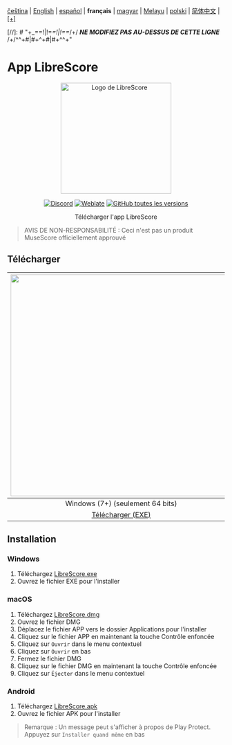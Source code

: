 <div dir="ltr" align="left">

‎[čeština](/docs/cs/PŘEČTĚTEMĚ.md) | ‎[English](/docs/en/README.md) | ‎[español](/docs/es/LÉAME.md) | ‎**français** | ‎[magyar](/docs/hu/OLVASSAEL.md) | ‎[Melayu](/docs/ms/BACASAYA.md) | ‎[polski](/docs/pl/PRZECZYTAJMNIE.md) | ‎[简体中文](/docs/zh-Hans/自述文件.md) | ‎[[+]](https://librescore.ddns.net/projects/librescore/docs)

[//]: # "\+\_==!|!=_=!|!==_/+/ ***NE MODIFIEZ PAS AU-DESSUS DE CETTE LIGNE*** /+/^^+#|#+^+#|#+^^\+\"

# App LibreScore

<div align="center">

<img src="https://github.com/LibreScore/dl-musescore/raw/master/images/logo.png" width="256" alt="Logo de LibreScore">

[![Discord](https://img.shields.io/discord/774491656643674122?color=5865F2&label=&labelColor=555555&logo=discord&logoColor=FFFFFF)](https://discord.gg/DKu7cUZ4XQ) [![Weblate](https://librescore.ddns.net/widgets/librescore/-/app-librescore/svg-badge.svg)](https://librescore.ddns.net/engage/librescore) [![GitHub toutes les versions](https://img.shields.io/github/downloads/LibreScore/app-librescore/total.svg?label=Téléchargements)](https://github.com/LibreScore/app-librescore/releases/latest)

Télécharger l'app LibreScore

</div>

> AVIS DE NON-RESPONSABILITÉ : Ceci n'est pas un produit MuseScore officiellement approuvé

## Télécharger

| <img src="https://upload.wikimedia.org/wikipedia/commons/e/e2/Windows_logo_and_wordmark_-_2021.svg" width="512"> | <img src="https://upload.wikimedia.org/wikipedia/commons/2/21/MacOS_wordmark_%282017%29.svg" width="512"> |   <img src="https://upload.wikimedia.org/wikipedia/commons/3/31/Android_robot_head.svg" width="512">   |
| :--------------------------------------------------------------------------------------------------------------: | :-------------------------------------------------------------------------------------------------------: | :----------------------------------------------------------------------------------------------------: |
|                                            Windows (7+) (seulement 64 bits)                                            |                                        macOS (10.11+) (Rosetta 2)                                         |                                             Android (6.0+)                                             |
|      [Télécharger (EXE)](https://github.com/LibreScore/app-librescore/releases/latest/download/LibreScore.exe)      |  [Télécharger (DMG)](https://github.com/LibreScore/app-librescore/releases/latest/download/LibreScore.dmg)   | [Télécharger (APK)](https://github.com/LibreScore/app-librescore/releases/latest/download/LibreScore.apk) |

## Installation

### Windows

1. Téléchargez [LibreScore.exe](https://github.com/LibreScore/app-librescore/releases/latest/download/LibreScore.exe)
2. Ouvrez le fichier EXE pour l'installer

### macOS

1. Téléchargez [LibreScore.dmg](https://github.com/LibreScore/app-librescore/releases/latest/download/LibreScore.dmg)
2. Ouvrez le fichier DMG
3. Déplacez le fichier APP vers le dossier Applications pour l'installer
4. Cliquez sur le fichier APP en maintenant la touche Contrôle enfoncée
5. Cliquez sur `Ouvrir` dans le menu contextuel
6. Cliquez sur `Ouvrir` en bas
7. Fermez le fichier DMG
8. Cliquez sur le fichier DMG en maintenant la touche Contrôle enfoncée
9. Cliquez sur `Éjecter` dans le menu contextuel

### Android

1. Téléchargez [LibreScore.apk](https://github.com/LibreScore/app-librescore/releases/latest/download/LibreScore.apk)
2. Ouvrez le fichier APK pour l'installer

> Remarque : Un message peut s'afficher à propos de Play Protect. Appuyez sur `Installer quand même` en bas

</div>
